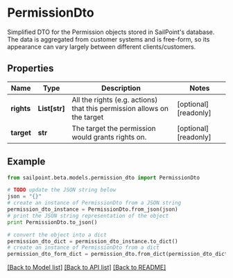 # PermissionDto

Simplified DTO for the Permission objects stored in SailPoint's database. The data is aggregated from customer systems and is free-form, so its appearance can vary largely between different clients/customers.

## Properties

Name | Type | Description | Notes
------------ | ------------- | ------------- | -------------
**rights** | **List[str]** | All the rights (e.g. actions) that this permission allows on the target | [optional] [readonly] 
**target** | **str** | The target the permission would grants rights on. | [optional] [readonly] 

## Example

```python
from sailpoint.beta.models.permission_dto import PermissionDto

# TODO update the JSON string below
json = "{}"
# create an instance of PermissionDto from a JSON string
permission_dto_instance = PermissionDto.from_json(json)
# print the JSON string representation of the object
print PermissionDto.to_json()

# convert the object into a dict
permission_dto_dict = permission_dto_instance.to_dict()
# create an instance of PermissionDto from a dict
permission_dto_form_dict = permission_dto.from_dict(permission_dto_dict)
```
[[Back to Model list]](../README.md#documentation-for-models) [[Back to API list]](../README.md#documentation-for-api-endpoints) [[Back to README]](../README.md)


